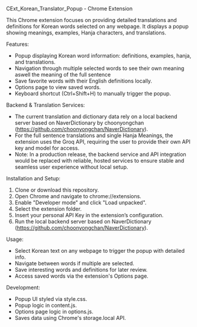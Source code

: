 CExt_Korean_Translator_Popup - Chrome Extension

This Chrome extension focuses on providing detailed translations and definitions for Korean words selected on any webpage. It displays a popup showing meanings, examples, Hanja characters, and translations.

Features:
- Popup displaying Korean word information: definitions, examples, hanja, and translations.
- Navigation through multiple selected words to see their own meaning aswell the meaning of the full sentence
- Save favorite words with their English definitions locally.
- Options page to view saved words.
- Keyboard shortcut (Ctrl+Shift+H) to manually trigger the popup.

Backend & Translation Services:
- The current translation and dictionary data rely on a local backend server based on NaverDictionary by choonyongchan (https://github.com/choonyongchan/NaverDictionary).
- For the full sentence translations and single Hanja Meanings, the extension uses the Groq API, requiring the user to provide their own API key and model for access.
- Note: In a production release, the backend service and API integration would be replaced with reliable, hosted services to ensure stable and seamless user experience without local setup.

Installation and Setup:

1. Clone or download this repository.
2. Open Chrome and navigate to chrome://extensions.
3. Enable "Developer mode" and click "Load unpacked".
4. Select the extension folder.
5. Insert your personal API Key in the extension’s configuration.
6. Run the local backend server based on NaverDictionary (https://github.com/choonyongchan/NaverDictionary).


Usage:
- Select Korean text on any webpage to trigger the popup with detailed info.
- Navigate between words if multiple are selected.
- Save interesting words and definitions for later review.
- Access saved words via the extension's Options page.

Development:
- Popup UI styled via style.css.
- Popup logic in content.js.
- Options page logic in options.js.
- Saves data using Chrome's storage.local API.
